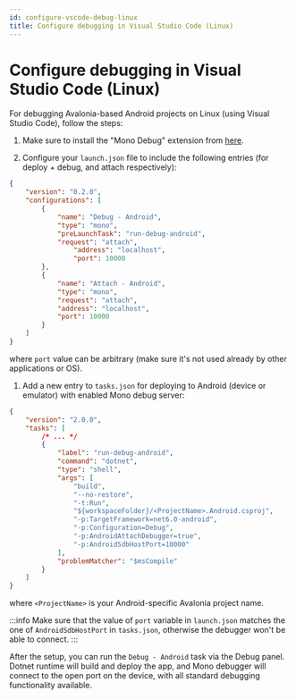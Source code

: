 ```yaml
---
id: configure-vscode-debug-linux
title: Configure debugging in Visual Studio Code (Linux)
---
```


# Configure debugging in Visual Studio Code (Linux)

For debugging Avalonia-based Android projects on Linux (using Visual Studio Code), follow the steps:

1. Make sure to install the "Mono Debug" extension from [here](https://marketplace.visualstudio.com/items?itemName=ms-vscode.mono-debug).

2. Configure your `launch.json` file to include the following entries (for deploy + debug, and attach respectively):

```json
{
	"version": "0.2.0",
	"configurations": [
		{
			"name": "Debug - Android",
			"type": "mono",
			"preLaunchTask": "run-debug-android",
			"request": "attach",
      			"address": "localhost",
      			"port": 10000
		},
		{
			"name": "Attach - Android",
			"type": "mono",
			"request": "attach",
			"address": "localhost",
			"port": 10000
		}
	]
}
```

where `port` value can be arbitrary (make sure it's not used already by other applications or OS).

1. Add a new entry to `tasks.json` for deploying to Android (device or emulator) with enabled Mono debug server:

```json
{
	"version": "2.0.0",
	"tasks": [
		/* ... */
		{
			"label": "run-debug-android",
			"command": "dotnet",
			"type": "shell",
			"args": [
				"build",
				"--no-restore",
				"-t:Run",
				"${workspaceFolder}/<ProjectName>.Android.csproj",
				"-p:TargetFramework=net6.0-android",
				"-p:Configuration=Debug",
				"-p:AndroidAttachDebugger=true",
				"-p:AndroidSdbHostPort=10000"
			],
			"problemMatcher": "$msCompile"
		}
	]
}
```

where `<ProjectName>` is your Android-specific Avalonia project name.

:::info
Make sure that the value of `port` variable in `launch.json` matches the one of `AndroidSdbHostPort` in `tasks.json`, otherwise the debugger won't be able to connect.
:::

After the setup, you can run the `Debug - Android` task via the Debug panel. Dotnet runtime will build and deploy the app, and Mono debugger will connect to the open port on the device, with all standard debugging functionality available.
